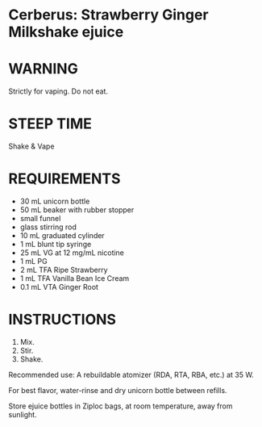 # Cerberus: Strawberry Ginger Milkshake ejuice

# WARNING

Strictly for vaping. Do not eat.

# STEEP TIME

Shake & Vape

# REQUIREMENTS

* 30 mL unicorn bottle
* 50 mL beaker with rubber stopper
* small funnel
* glass stirring rod
* 10 mL graduated cylinder
* 1 mL blunt tip syringe
* 25 mL VG at 12 mg/mL nicotine
* 1 mL PG
* 2 mL TFA Ripe Strawberry
* 1 mL TFA Vanilla Bean Ice Cream
* 0.1 mL VTA Ginger Root

# INSTRUCTIONS

1. Mix.
2. Stir.
3. Shake.

Recommended use: A rebuildable atomizer (RDA, RTA, RBA, etc.) at 35 W.

For best flavor, water-rinse and dry unicorn bottle between refills.

Store ejuice bottles in Ziploc bags, at room temperature, away from sunlight.
